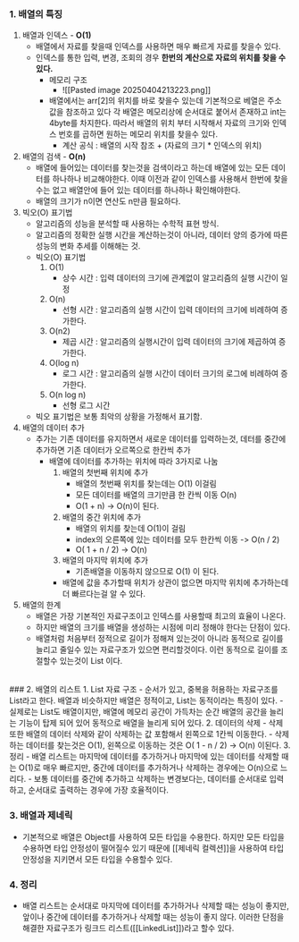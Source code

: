 

### 1. 배열의 특징
1. 배열과 인덱스 -  **O(1)** 
	- 배열에서 자료를 찾을때 인덱스를 사용하면 매우 빠르게 자료를 찾을수 있다.
	- 인덱스를 통한 입력, 변경, 조회의 경우 **한번의 계산으로 자료의 위치를 찾을 수 있다.**
		- 메모리 구조
			- ![[Pasted image 20250404213223.png]]
		- 배열에서는 arr[2]의 위치를 바로 찾을수 있는데 기본적으로 베열은 주소 값을 참조하고 있다 각 배열은 메모리상에 순서대로 붙어서 존재하고 int는 4byte를 차지한다. 따라서 배열의 위치 부터 시작해서 자료의 크기와 인덱스 번호를 곱하면 원하는 메모리 위치를 찾을수 있다.
			- 계산 공식 : 배열의 시작 참조 + (자료의 크기 * 인덱스의 위치) 
2. 배열의 검색 - **O(n)** 
	- 배열에 들어있는 데이터를 찾는것을 검색이라고 하는데 배열에 있는 모든 데이터를 하나하나 비교해야한다. 이때 이전과 같이 인덱스를 사용해서 한번에 찾을수는 없고 배열안에 들어 있는 데이터를 하나하나 확인해야한다.
	- 배열의 크기가 n이면 연산도 n만큼 필요하다.
3. 빅오(O) 표기법
	- 알고리즘의 성능을 분석할 때 사용하는 수학적 표현 방식.
	- 알고리즘의 정확한 실행 시간을 계산하는것이 아니라, 데이터 양의 증가에 따른 성능의 변화 추세를 이해해는 것.
	- 빅오(O) 표기법
		1. O(1) 
			- 상수 시간 : 입력 데이터의 크기에 관계없이 알고리즘의 실행 시간이 일정
		2. O(n)
			- 선형 시간 : 알고리즘의 실행 시간이 입력 데이터의 크기에 비례하여 증가한다.
		3. O(n2)
			- 제곱 시간 : 알고리즘의 실행시간이 입력 데이터의 크기에 제곱하여 증가한다. 
		4. O(log n)
			- 로그 시간 : 알고리즘의 실행 시간이 데이터 크기의 로그에 비례하여 증가한다.
		5. O(n log n)
			- 선형 로그 시간
	- 빅오 표기법은 보통 최악의 상황을 가정해서 표기함.
4. 배열의 데이터 추가
	- 추가는 기존 데이터를 유지하면서 새로운 데이터를 입력하는것, 데터를 중간에 추가하면 기존 데이터가 오르쪽으로 한칸씩 추가
		- 배열에 데이터를 추가하는 위치에 따라 3가지로 나눔
			1. 배열의 첫번째 위치에 추가
				- 배열의 첫번째 위치를 찾는데는 O(1) 이걸림
				- 모든 데이터를 배열의 크기만큼 한 칸씩 이동 O(n)
				- O(1 + n) -> O(n)이 된다.
			2. 배열의 중간 위치에 추가
				- 배열의 위치를 찾는데 O(1)이 걸림
				- index의 오른쪽에 있는 데이터를 모두 한칸씩 이동 -> O(n / 2)
				- O( 1 + n  / 2) -> O(n)
			3. 배열의 마지막 위치에 추가
				- 기존배열을 이동하지 않으므로 O(1) 이 된다.
			- 배열에 값을 추가할때 위치가 상관이 없으면 마지막 위치에 추가하는데 더 빠르다는걸 알 수 있다.
5. 배열의 한계
	- 배열은 가장 기본적인 자료구조이고 인덱스를 사용할때 최고의 효율이 나온다.
	- 하지만 배열의 크기를 배열을 생성하는 시점에 미리 정해야 한다는 단점이 있다.
	- 배열처럼 처음부터 정적으로 길이가 정해져 있는것이 아니라 동적으로 길이를 늘리고 줄일수 있는 자료구조가 있으면 편리할것이다. 이런 동적으로 길이를 조절할수 있는것이 List 이다.

<br>
### 2. 배열의 리스트
1. List 자료 구조
	- 순서가 있고, 중복을 허용하는 자료구조를 List라고 한다. 배열과 비슷하지만 배열은 정적이고, List는 동적이라는 특징이 있다.
	- 실제로는 List도 배열이지만, 배열에 메모리 공간이 가득차는 순간 배열의 공간을 늘리는 기능이 탑제 되어 있어 동적으로 배열을 늘리게 되어 있다.
2. 데이터의 삭제
	- 삭제 또한 배열의 데이터 삭제와 같이 삭제하는 값 포함해서 왼쪽으로 1칸씩 이동한다.
	- 삭제하는 데이터를 찾는것은 O(1), 왼쪽으로 이동하는 것은 O( 1 - n / 2) ->  O(n) 이된다.
3. 정리
	- 배열 리스트는 마지막에 데이터를 추가하거나 마지막에 있는 데이터를 삭제할 때는 O(1)로 매우 빠르지만, 중간에 데이터를 추가하거나 삭제하는 경우에는 O(n)으로 느리다.
	- 보통 데이터를 중간에 추가하고 삭제하는 변경보다는, 데이터를 순서대로 입력하고, 순서대로 출력하는 경우에 가장 호율적이다.

### 3. 배열과 제네릭
- 기본적으로 배열은 Object를 사용하여 모든 타입을 수용한다. 하지만 모든 타입을 수용하면 타입 안정성이 떨어질수 있기 때문에 [[제네릭 컬렉션]]을 사용하여 타입 안정성을 지키면서 모든 타입을 수용할수 있다.

### 4. 정리
- 배열 리스트는 순서대로 마지막에 데이터를 추가하거나 삭제할 때는 성능이 좋지만, 앞이나 중간에 데이터를 추가하거나 삭제할 때는 성능이 좋지 않다. 이러한 단점을 해결한 자료구조가 링크드 리스트([[LinkedList]])라고 할수 있다.